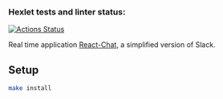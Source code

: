### Hexlet tests and linter status:

[![Actions Status](https://github.com/IvanMogilevskiy/frontend-project-12/workflows/hexlet-check/badge.svg)](https://github.com/IvanMogilevskiy/frontend-project-12/actions)

Real time application [React-Chat](https://frontend-project-12-production-6db3.up.railway.app/), a simplified version of Slack.

## Setup

```sh
make install
```

